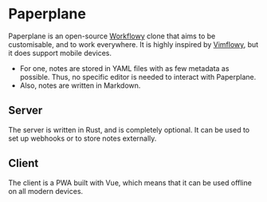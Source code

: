 Paperplane
==========

Paperplane is an open-source [Workflowy](https://workflowy.com) clone that aims to
be customisable, and to work everywhere. It is highly inspired by [Vimflowy](https://github.com/WuTheFWasThat/vimflowy),
but it does support mobile devices.

- For one, notes are stored in YAML files with as few metadata as possible. Thus,
  no specific editor is needed to interact with Paperplane.
- Also, notes are written in Markdown.


## Server
The server is written in Rust, and is completely optional. It can be used to set
up webhooks or to store notes externally.

## Client
The client is a PWA built with Vue, which means that it can be used offline on
all modern devices.
